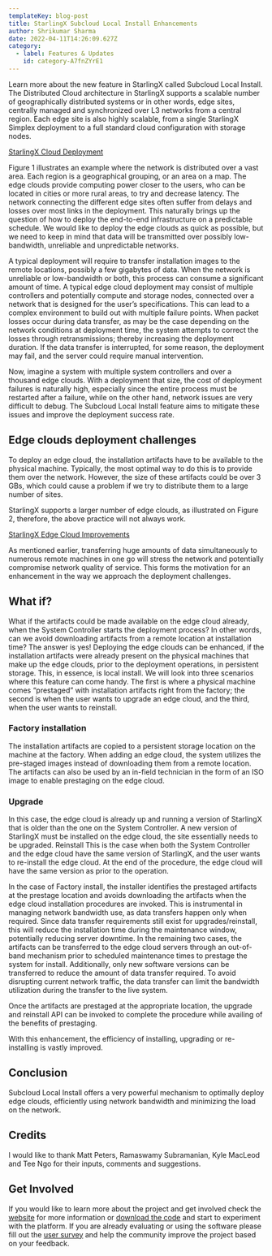 ```yaml
---
templateKey: blog-post
title: StarlingX Subcloud Local Install Enhancements
author: Shrikumar Sharma
date: 2022-04-11T14:26:09.627Z
category:
  - label: Features & Updates
    id: category-A7fnZYrE1
---
```


Learn more about the new feature in StarlingX called Subcloud Local Install. <!-- more -->
The Distributed Cloud architecture in StarlingX supports a scalable number of geographically distributed systems or in other words, edge sites, centrally managed and synchronized over L3 networks from a central region. Each edge site is also highly scalable, from a single StarlingX Simplex deployment to a full standard cloud configuration with storage nodes.

[StarlingX Cloud Deployment](/img/StarlingX_CloudDeployment.png)

Figure 1 illustrates an example where the network is distributed over a vast area. Each region is a geographical grouping, or an area on a map. The edge clouds provide computing power closer to the users, who can be located in cities or more rural areas, to try and decrease latency. The network connecting the different edge sites often suffer from delays and losses over most links in the deployment.
This naturally brings up the question of how to deploy the end-to-end infrastructure on a predictable schedule. We would like to deploy the edge clouds as quick as possible, but we need to keep in mind that data will be transmitted over possibly low-bandwidth, unreliable and unpredictable networks. 

A typical deployment will require to transfer installation images to the remote locations, possibly a few gigabytes of data. When the network is unreliable or low-bandwidth or both, this process can consume a significant amount of time.
A typical edge cloud deployment may consist of multiple controllers and potentially compute and storage nodes, connected over a network that is designed for the user’s specifications. This can lead to a complex environment to build out with multiple failure points.
When packet losses occur during data transfer, as may be the case depending on the network conditions at deployment time, the system attempts to correct the losses through retransmissions; thereby increasing the deployment duration. If the data transfer is interrupted, for some reason, the deployment may fail, and the server could require manual intervention.

Now, imagine a system with multiple system controllers and over a thousand edge clouds. With a deployment that size, the cost of deployment failures is naturally high, especially since the entire process must be restarted after a failure, while on the other hand, network issues are very difficult to debug.
The Subcloud Local Install feature aims to mitigate these issues and improve the deployment success rate.

## Edge clouds deployment challenges

To deploy an edge cloud, the installation artifacts have to be available to the physical machine. Typically, the most optimal way to do this is to provide them over the network. However, the size of these artifacts could be over 3 GBs, which could cause a problem if we try to distribute them to a large number of sites.

StarlingX supports a larger number of edge clouds, as illustrated on Figure 2, therefore, the above practice will not always work.

[StarlingX Edge Cloud Improvements](/img/StarlingX_EdgeCloud_Improvements)

As mentioned earlier, transferring huge amounts of data simultaneously to numerous remote machines in one go will stress the network and potentially compromise network quality of service. This forms the motivation for an enhancement in the way we approach the deployment challenges.

## What if?
What if the artifacts could be made available on the edge cloud already, when the System Controller starts the deployment process? In other words, can we avoid downloading artifacts from a remote location at installation time?
The answer is yes!
Deploying the edge clouds can be enhanced, if the installation artifacts were already present on the physical machines that make up the edge clouds, prior to the deployment operations, in persistent storage. This, in essence, is local install.
We will look into three scenarios where this feature can come handy. The first is where a physical machine comes “prestaged” with installation artifacts right from the factory; the second is when the user wants to upgrade an edge cloud, and the third, when the user wants to reinstall.

### Factory installation
The installation artifacts are copied to a persistent storage location on the machine at the factory. When adding an edge cloud, the system utilizes the pre-staged images instead of downloading them from a remote location.
The artifacts can also be used by an in-field technician in the form of an ISO image to enable prestaging on the edge cloud. 
### Upgrade
In this case, the edge cloud is already up and running a version of StarlingX that is older than the one on the System Controller. A new version of StarlingX must be installed on the edge cloud, the site essentially needs to be upgraded.
Reinstall
This is the case when both the System Controller and the edge cloud have the same version of StarlingX, and the user wants to re-install the edge cloud. At the end of the procedure, the edge cloud will have the same version as prior to the operation.

In the case of Factory install, the installer identifies the prestaged artifacts at the prestage location and avoids downloading the artifacts when the edge cloud installation procedures are invoked. This is instrumental in managing network bandwidth use, as data transfers happen only when required. Since data transfer requirements still exist for upgrades/reinstall, this will reduce the installation time during the maintenance window, potentially reducing server downtime.
In the remaining two cases, the artifacts can be transferred to the edge cloud servers through an out-of-band mechanism prior to scheduled maintenance times to prestage the system for install. Additionally, only new software versions can be transferred to reduce the amount of data transfer required. To avoid disrupting current network traffic, the data transfer can limit the bandwidth utilization during the transfer to the live system. 

Once the artifacts are prestaged at the appropriate location, the upgrade and reinstall API can be invoked to complete the procedure while availing of the benefits of prestaging.

With this enhancement, the efficiency of installing, upgrading or re-installing is vastly improved.

## Conclusion
Subcloud Local Install offers a very powerful mechanism to optimally deploy edge clouds, efficiently using network bandwidth and minimizing the load on the network. 

## Credits
I would like to thank Matt Peters, Ramaswamy Subramanian, Kyle MacLeod and Tee Ngo for their inputs, comments and suggestions.

## Get Involved
If you would like to learn more about the project and get involved check the [website](https://www.starlingx.io) for more information or [download the code](https://opendev.org/starlingx) and start to experiment with the platform. If you are already evaluating or using the software please fill out the [user survey](https://openinfrafoundation.formstack.com/forms/starlingx_user_survey) and help the community improve the project based on your feedback.



